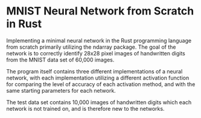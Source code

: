 # MNIST Neural Network from Scratch in Rust

Implementing a minimal neural network in the Rust programming language from scratch primarily utilizing the ndarray package. The goal of the network is to correctly identify 28x28 pixel images of handwritten digits from the MNIST data set of 60,000 images. 

The program itself contains three different implementations of a neural network, with each implementation utilizing a different activation function for comparing the level of accuracy of each activation method, and with the same starting parameters for each network.

The test data set contains 10,000 images of handwritten digits which each network is not trained on, and is therefore new to the networks.

